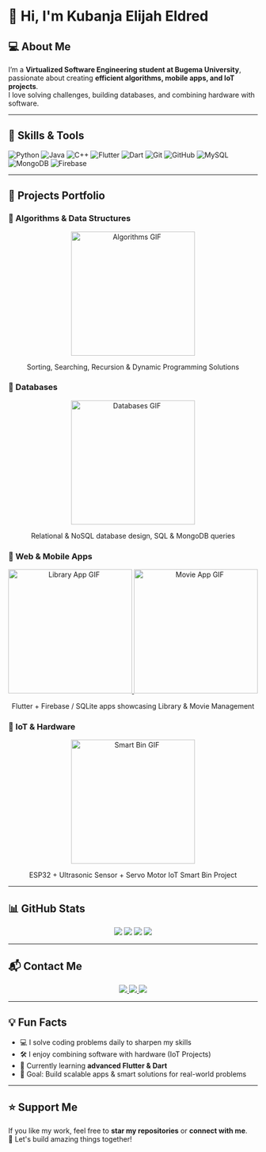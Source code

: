 # 👋 Hi, I'm Kubanja Elijah Eldred


## 💻 About Me
I’m a **Virtualized Software Engineering student at Bugema University**, passionate about creating **efficient algorithms, mobile apps, and IoT projects**.  
I love solving challenges, building databases, and combining hardware with software.  

---

## 🔧 Skills & Tools
![Python](https://img.shields.io/badge/Python-3776AB?style=for-the-badge&logo=python&logoColor=white)
![Java](https://img.shields.io/badge/Java-ED8B00?style=for-the-badge&logo=openjdk&logoColor=white)
![C++](https://img.shields.io/badge/C++-00599C?style=for-the-badge&logo=cplusplus&logoColor=white)
![Flutter](https://img.shields.io/badge/Flutter-02569B?style=for-the-badge&logo=flutter&logoColor=white)
![Dart](https://img.shields.io/badge/Dart-0175C2?style=for-the-badge&logo=dart&logoColor=white)
![Git](https://img.shields.io/badge/Git-F05032?style=for-the-badge&logo=git&logoColor=white)
![GitHub](https://img.shields.io/badge/GitHub-181717?style=for-the-badge&logo=github&logoColor=white)
![MySQL](https://img.shields.io/badge/MySQL-4479A1?style=for-the-badge&logo=mysql&logoColor=white)
![MongoDB](https://img.shields.io/badge/MongoDB-47A248?style=for-the-badge&logo=mongodb&logoColor=white)
![Firebase](https://img.shields.io/badge/Firebase-FFCA28?style=for-the-badge&logo=firebase&logoColor=black)

---

## 🌟 Projects Portfolio

### 🔹 Algorithms & Data Structures
<div align="center">
  <a href="https://github.com/eldred16?tab=repositories&q=algorithm">
    <img src="https://media.giphy.com/media/l0MYt5jPR6QX5pnqM/giphy.gif" width="250" alt="Algorithms GIF" />
  </a>
  <p>Sorting, Searching, Recursion & Dynamic Programming Solutions</p>
</div>

### 🔹 Databases
<div align="center">
  <a href="https://github.com/eldred16?tab=repositories&q=database">
    <img src="https://media.giphy.com/media/3ohhwF34cGDoFFhRfy/giphy.gif" width="250" alt="Databases GIF" />
  </a>
  <p>Relational & NoSQL database design, SQL & MongoDB queries</p>
</div>

### 🔹 Web & Mobile Apps
<div align="center">
  <a href="https://github.com/eldred16/Library-Management-App">
    <img src="https://media.giphy.com/media/26xBP7y7d2zM7vV0A/giphy.gif" width="250" alt="Library App GIF" />
  </a>
  <a href="https://github.com/eldred16/Movie-Library-App">
    <img src="https://media.giphy.com/media/l0HlJ7Vq4bDnn5iTq/giphy.gif" width="250" alt="Movie App GIF" />
  </a>
  <p>Flutter + Firebase / SQLite apps showcasing Library & Movie Management</p>
</div>

### 🔹 IoT & Hardware
<div align="center">
  <a href="https://github.com/eldred16/Smart-Bin-Project">
    <img src="https://media.giphy.com/media/xT1R9i2Y4A5I7xVDOY/giphy.gif" width="250" alt="Smart Bin GIF" />
  </a>
  <p>ESP32 + Ultrasonic Sensor + Servo Motor IoT Smart Bin Project</p>
</div>

---

## 📊 GitHub Stats
<div align="center">
  <img src="https://github-readme-stats.vercel.app/api?username=eldred16&show_icons=true&theme=radical" />
  <img src="https://github-readme-stats.vercel.app/api/top-langs/?username=eldred16&layout=compact&theme=radical" />
  <img src="https://github-readme-streak-stats.herokuapp.com/?user=eldred16&theme=radical" />
  <img src="https://komarev.com/ghpvc/?username=eldred16&color=blue&style=flat-square" />
</div>

---

## 📬 Contact Me
<div align="center">
  <a href="mailto:kubanjaelijah2037@gmail.com">
    <img src="https://img.shields.io/badge/Email-kubanjaelijah2037@gmail.com-red?style=for-the-badge&logo=gmail" />
  </a>
  <a href="https://github.com/eldred16">
    <img src="https://img.shields.io/badge/GitHub-eldred16-181717?style=for-the-badge&logo=github" />
  </a>
  <a href="https://www.linkedin.com/in/YOUR-LINKEDIN">
    <img src="https://img.shields.io/badge/LinkedIn-Connect-blue?style=for-the-badge&logo=linkedin" />
  </a>
</div>

---

## 💡 Fun Facts
- 💻 I solve coding problems daily to sharpen my skills  
- 🛠️ I enjoy combining software with hardware (IoT Projects)  
- 🌱 Currently learning **advanced Flutter & Dart**  
- 🎯 Goal: Build scalable apps & smart solutions for real-world problems  

---

## ⭐ Support Me
If you like my work, feel free to **star my repositories** or **connect with me**.  
💖 Let's build amazing things together!
